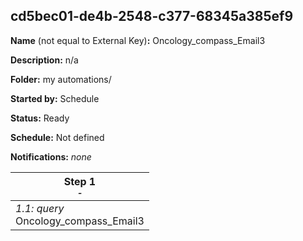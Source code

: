 ## cd5bec01-de4b-2548-c377-68345a385ef9

**Name** (not equal to External Key)**:** Oncology_compass_Email3

**Description:** n/a

**Folder:** my automations/

**Started by:** Schedule

**Status:** Ready

**Schedule:** Not defined

**Notifications:** _none_


| Step 1<br>_<small>-</small>_ |
| --- |
| _1.1: query_<br>Oncology_compass_Email3 |
